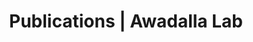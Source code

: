 ---
title: Publications | Awadalla Lab
permalink: /publications/
published: false
isPublic_b: true

publicationType_txt: journal
title_txt: "Cohort profile of the CARTaGENE study: Quebec's population-based biobank for public health and personalized genomics."
pmid_ti: 23071140
publishDate_tdt: "2013-10-01T07:23:33.000Z"
journalTitle_txt: "International journal of epidemiology"
volume_ti: 42
issue_ti: 5
doi_txt: "10.1093/ije/dys160"
authors_list: 
  - author_txt: "Awadalla P"
  - author_txt: "Boileau C"
  - author_txt: "Payette Y"
  - author_txt: "Idaghdour Y"
  - author_txt: "Goulet JP"
  - author_txt: "Knoppers B"
  - author_txt: "Hamet P"
  - author_txt: "Laberge C"
  - author_txt: "CARTaGENE Project."
---